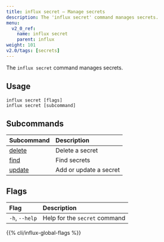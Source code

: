 ```yaml
---
title: influx secret – Manage secrets
description: The 'influx secret' command manages secrets.
menu:
  v2_0_ref:
    name: influx secret
    parent: influx
weight: 101
v2.0/tags: [secrets]
---
```


The `influx secret` command manages secrets.

## Usage
```
influx secret [flags]
influx secret [subcommand]
```

## Subcommands
| Subcommand                                          | Description            |
|:----------                                          |:-----------            |
| [delete](/v2.0/reference/cli/influx/secret/delete/) | Delete a secret        |
| [find](/v2.0/reference/cli/influx/secret/find/)     | Find secrets           |
| [update](/v2.0/reference/cli/influx/secret/update/) | Add or update a secret |

## Flags
| Flag           | Description                   |
|:----           |:-----------                   |
| `-h`, `--help` | Help for the `secret` command |

{{% cli/influx-global-flags %}}

